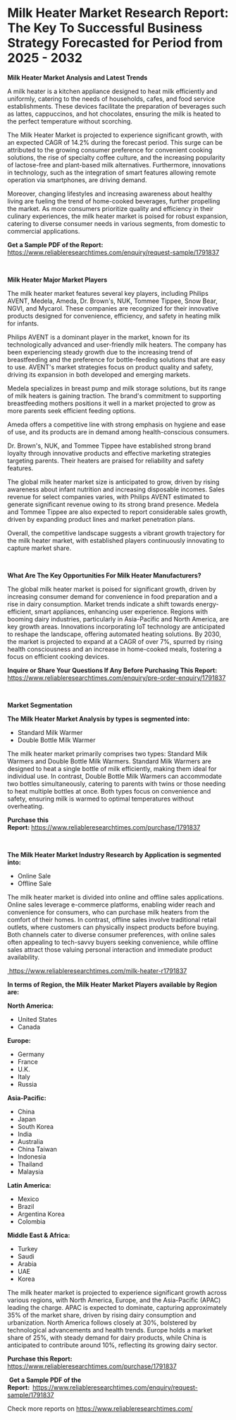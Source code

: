 <p><h1>Milk Heater Market Research Report: The Key To Successful Business Strategy Forecasted for Period from 2025 - 2032</h1></p><p><strong>Milk Heater Market Analysis and Latest Trends</strong></p>
<p><p>A milk heater is a kitchen appliance designed to heat milk efficiently and uniformly, catering to the needs of households, cafes, and food service establishments. These devices facilitate the preparation of beverages such as lattes, cappuccinos, and hot chocolates, ensuring the milk is heated to the perfect temperature without scorching.</p><p>The Milk Heater Market is projected to experience significant growth, with an expected CAGR of 14.2% during the forecast period. This surge can be attributed to the growing consumer preference for convenient cooking solutions, the rise of specialty coffee culture, and the increasing popularity of lactose-free and plant-based milk alternatives. Furthermore, innovations in technology, such as the integration of smart features allowing remote operation via smartphones, are driving demand.</p><p>Moreover, changing lifestyles and increasing awareness about healthy living are fueling the trend of home-cooked beverages, further propelling the market. As more consumers prioritize quality and efficiency in their culinary experiences, the milk heater market is poised for robust expansion, catering to diverse consumer needs in various segments, from domestic to commercial applications.</p></p>
<p><strong>Get a Sample PDF of the Report:&nbsp;</strong> <a href="https://www.reliableresearchtimes.com/enquiry/request-sample/1791837?utm_campaign=2395&utm_medium=2&utm_source=Github&utm_content=ia&utm_term=09022025&utm_id=milk-heater">https://www.reliableresearchtimes.com/enquiry/request-sample/1791837</a></p>
<p>&nbsp;</p>
<p><strong>Milk Heater Major Market Players</strong></p>
<p><p>The milk heater market features several key players, including Philips AVENT, Medela, Ameda, Dr. Brown's, NUK, Tommee Tippee, Snow Bear, NGVI, and Mycarol. These companies are recognized for their innovative products designed for convenience, efficiency, and safety in heating milk for infants.</p><p>Philips AVENT is a dominant player in the market, known for its technologically advanced and user-friendly milk heaters. The company has been experiencing steady growth due to the increasing trend of breastfeeding and the preference for bottle-feeding solutions that are easy to use. AVENT's market strategies focus on product quality and safety, driving its expansion in both developed and emerging markets.</p><p>Medela specializes in breast pump and milk storage solutions, but its range of milk heaters is gaining traction. The brand's commitment to supporting breastfeeding mothers positions it well in a market projected to grow as more parents seek efficient feeding options. </p><p>Ameda offers a competitive line with strong emphasis on hygiene and ease of use, and its products are in demand among health-conscious consumers. </p><p>Dr. Brown's, NUK, and Tommee Tippee have established strong brand loyalty through innovative products and effective marketing strategies targeting parents. Their heaters are praised for reliability and safety features.</p><p>The global milk heater market size is anticipated to grow, driven by rising awareness about infant nutrition and increasing disposable incomes. Sales revenue for select companies varies, with Philips AVENT estimated to generate significant revenue owing to its strong brand presence. Medela and Tommee Tippee are also expected to report considerable sales growth, driven by expanding product lines and market penetration plans.</p><p>Overall, the competitive landscape suggests a vibrant growth trajectory for the milk heater market, with established players continuously innovating to capture market share.</p></p>
<p>&nbsp;</p>
<p><strong>What Are The Key Opportunities For Milk Heater Manufacturers?</strong></p>
<p><p>The global milk heater market is poised for significant growth, driven by increasing consumer demand for convenience in food preparation and a rise in dairy consumption. Market trends indicate a shift towards energy-efficient, smart appliances, enhancing user experience. Regions with booming dairy industries, particularly in Asia-Pacific and North America, are key growth areas. Innovations incorporating IoT technology are anticipated to reshape the landscape, offering automated heating solutions. By 2030, the market is projected to expand at a CAGR of over 7%, spurred by rising health consciousness and an increase in home-cooked meals, fostering a focus on efficient cooking devices.</p></p>
<p><strong>Inquire or Share Your Questions If Any Before Purchasing This Report:</strong> <a href="https://www.reliableresearchtimes.com/enquiry/pre-order-enquiry/1791837?utm_campaign=2395&utm_medium=2&utm_source=Github&utm_content=ia&utm_term=09022025&utm_id=milk-heater">https://www.reliableresearchtimes.com/enquiry/pre-order-enquiry/1791837</a></p>
<p>&nbsp;</p>
<p><strong>Market Segmentation</strong></p>
<p><strong>The Milk Heater Market Analysis by types is segmented into:</strong></p>
<p><ul><li>Standard Milk Warmer</li><li>Double Bottle Milk Warmer</li></ul></p>
<p><p>The milk heater market primarily comprises two types: Standard Milk Warmers and Double Bottle Milk Warmers. Standard Milk Warmers are designed to heat a single bottle of milk efficiently, making them ideal for individual use. In contrast, Double Bottle Milk Warmers can accommodate two bottles simultaneously, catering to parents with twins or those needing to heat multiple bottles at once. Both types focus on convenience and safety, ensuring milk is warmed to optimal temperatures without overheating.</p></p>
<p><strong>Purchase this Report:&nbsp;</strong><a href="https://www.reliableresearchtimes.com/purchase/1791837?utm_campaign=2395&utm_medium=2&utm_source=Github&utm_content=ia&utm_term=09022025&utm_id=milk-heater">https://www.reliableresearchtimes.com/purchase/1791837</a></p>
<p>&nbsp;</p>
<p><strong>The Milk Heater Market Industry Research by Application is segmented into:</strong></p>
<p><ul><li>Online Sale</li><li>Offline Sale</li></ul></p>
<p><p>The milk heater market is divided into online and offline sales applications. Online sales leverage e-commerce platforms, enabling wider reach and convenience for consumers, who can purchase milk heaters from the comfort of their homes. In contrast, offline sales involve traditional retail outlets, where customers can physically inspect products before buying. Both channels cater to diverse consumer preferences, with online sales often appealing to tech-savvy buyers seeking convenience, while offline sales attract those valuing personal interaction and immediate product availability.</p></p>
<p><a href="https://www.reliableresearchtimes.com/milk-heater-r1791837?utm_campaign=2395&utm_medium=2&utm_source=Github&utm_content=ia&utm_term=09022025&utm_id=milk-heater">&nbsp;https://www.reliableresearchtimes.com/milk-heater-r1791837</a></p>
<p><strong>In terms of Region, the Milk Heater Market Players available by Region are:</strong></p>
<p>
    <p> <strong> North America: </strong>
        <ul>
            <li>United States</li>
            <li>Canada</li>
        </ul>
        </p> 
    <p> <strong> Europe: </strong>
        <ul>
            <li>Germany</li>
            <li>France</li>
            <li>U.K.</li>
            <li>Italy</li>
            <li>Russia</li>
        </ul>
        </p> 
    <p> <strong> Asia-Pacific: </strong>
        <ul>
            <li>China</li>
            <li>Japan</li>
            <li>South Korea</li>
            <li>India</li>
            <li>Australia</li>
            <li>China Taiwan</li>
            <li>Indonesia</li>
            <li>Thailand</li>
            <li>Malaysia</li>
        </ul>
        </p> 
    <p> <strong> Latin America: </strong>
        <ul>
            <li>Mexico</li>
            <li>Brazil</li>
            <li>Argentina Korea</li>
            <li>Colombia</li>
        </ul>
        </p> 
    <p> <strong> Middle East & Africa: </strong>
        <ul>
            <li>Turkey</li>
            <li>Saudi</li>
            <li>Arabia</li>
            <li>UAE</li>
            <li>Korea</li>
        </ul>
    </p>
    </p>
<p><p>The milk heater market is projected to experience significant growth across various regions, with North America, Europe, and the Asia-Pacific (APAC) leading the charge. APAC is expected to dominate, capturing approximately 35% of the market share, driven by rising dairy consumption and urbanization. North America follows closely at 30%, bolstered by technological advancements and health trends. Europe holds a market share of 25%, with steady demand for dairy products, while China is anticipated to contribute around 10%, reflecting its growing dairy sector.</p></p>
<p><strong>Purchase this Report: </strong><a href="https://www.reliableresearchtimes.com/purchase/1791837?utm_campaign=2395&utm_medium=2&utm_source=Github&utm_content=ia&utm_term=09022025&utm_id=milk-heater">https://www.reliableresearchtimes.com/purchase/1791837</a></p>
<p>&nbsp;<strong>Get a Sample PDF of the Report:&nbsp;&nbsp;</strong><a href="https://www.reliableresearchtimes.com/enquiry/request-sample/1791837?utm_campaign=2395&utm_medium=2&utm_source=Github&utm_content=ia&utm_term=09022025&utm_id=milk-heater">https://www.reliableresearchtimes.com/enquiry/request-sample/1791837</a></p>
<p><strong></strong></p>
<p>Check more reports on <a href="https://www.reliableresearchtimes.com/?utm_campaign=2395&utm_medium=2&utm_source=Github&utm_content=ia&utm_term=09022025&utm_id=milk-heater">https://www.reliableresearchtimes.com/</a></p>